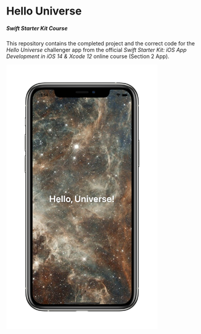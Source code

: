 # Hello Universe
##### Swift Starter Kit Course

This repository contains the completed project and the correct code for the *Hello Universe* challenger app from the official *Swift Starter Kit: iOS App Development in iOS 14 & Xcode 12* online course (Section 2 App).

<img src="Project Resources/HelloUniverse_AppComplete.png" width="400"/>
